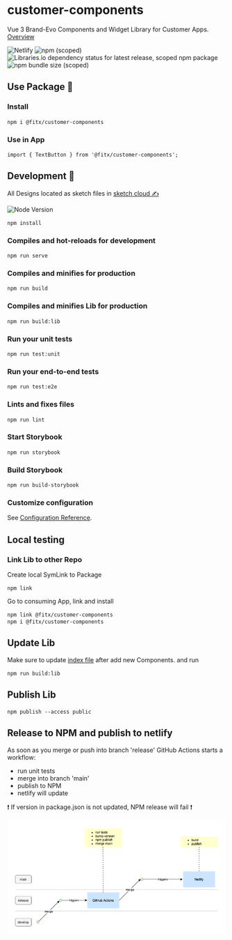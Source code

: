 # customer-components

Vue 3 Brand-Evo Components and Widget Library for Customer Apps. [Overview](https://customer-components.netlify.app)


![Netlify](https://img.shields.io/netlify/72371083-7785-4449-bddc-842826333f40)
![npm (scoped)](https://img.shields.io/npm/v/@fitx/customer-components?style=flat-square)
![Libraries.io dependency status for latest release, scoped npm package](https://img.shields.io/librariesio/release/npm/@fitx/customer-components)
![npm bundle size (scoped)](https://img.shields.io/bundlephobia/min/@fitx/customer-components)


## Use Package 🐨
### Install

```
npm i @fitx/customer-components
```
### Use in App
```
import { TextButton } from '@fitx/customer-components';
```

## Development 🤖

All Designs located as sketch files in [sketch cloud ✍](https://www.sketch.com/s/afae2a3c-0eaf-4735-9bd3-d0269c5c5bb3)

![Node Version](https://img.shields.io/badge/Node-lts%20_v.14_-blue)

```
npm install
```

### Compiles and hot-reloads for development
```
npm run serve
```

### Compiles and minifies for production
```
npm run build
```

### Compiles and minifies Lib for production
```
npm run build:lib
```

### Run your unit tests
```
npm run test:unit
```

### Run your end-to-end tests
```
npm run test:e2e
```

### Lints and fixes files
```
npm run lint
```

### Start Storybook
```
npm run storybook
```

### Build Storybook
```
npm run build-storybook
```

### Customize configuration
See [Configuration Reference](https://cli.vuejs.org/config/).

## Local testing
### Link Lib to other Repo
Create local SymLink to Package

```
npm link
```

Go to consuming App, link and install

```
npm link @fitx/customer-components
npm i @fitx/customer-components
```

## Update Lib
Make sure to update [index file](src/index.js) after add new Components. and run
```
npm run build:lib
```
## Publish Lib
```
npm publish --access public
```

## Release to NPM and publish to netlify
As soon as you merge or push into branch 'release' GitHub Actions starts a workflow:
- run unit tests
- merge into branch 'main'
- publish to NPM
- netlify will update

❗ If version in package.json is not updated, NPM release will fail ❗

![github actions](src/assets/actions.png)
